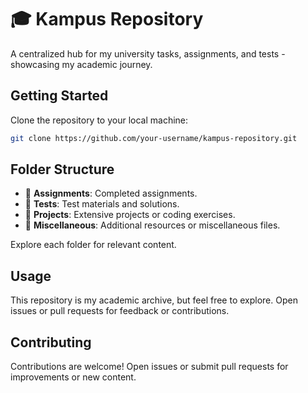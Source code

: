 # 🎓 Kampus Repository

A centralized hub for my university tasks, assignments, and tests - showcasing my academic journey.

## Getting Started

Clone the repository to your local machine:

```bash
git clone https://github.com/your-username/kampus-repository.git
```

## Folder Structure

- 📁 **Assignments**: Completed assignments.
- 📁 **Tests**: Test materials and solutions.
- 📁 **Projects**: Extensive projects or coding exercises.
- 📁 **Miscellaneous**: Additional resources or miscellaneous files.

Explore each folder for relevant content.

## Usage

This repository is my academic archive, but feel free to explore. Open issues or pull requests for feedback or contributions.

## Contributing

Contributions are welcome! Open issues or submit pull requests for improvements or new content.

